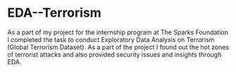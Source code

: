 # EDA--Terrorism

As a part of my project for the internship program at The Sparks Foundation I completed the task to conduct Exploratory Data Analysis on Terrorism (Global Terrorism Dataset).
As a part of the project I found out the hot zones of terrorist attacks and also provided security issues and insights through EDA.
